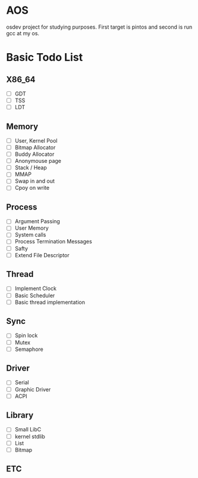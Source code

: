 # AOS
osdev project for studying purposes. First target is pintos and second is run gcc at my os.

# Basic Todo List
## X86_64
- [ ] GDT
- [ ] TSS
- [ ] LDT
## Memory
- [ ] User, Kernel Pool
- [ ] Bitmap Allocator
- [ ] Buddy Allocator
- [ ] Anonymouse page
- [ ] Stack / Heap
- [ ] MMAP
- [ ] Swap in and out
- [ ] Cpoy on write
## Process
- [ ] Argument Passing
- [ ] User Memory
- [ ] System calls
- [ ] Process Termination Messages
- [ ] Safty
- [ ] Extend File Descriptor
## Thread
- [ ] Implement Clock
- [ ] Basic Scheduler
- [ ] Basic thread implementation
## Sync
- [ ] Spin lock
- [ ] Mutex
- [ ] Semaphore
## Driver
- [ ] Serial
- [ ] Graphic Driver
- [ ] ACPI
## Library
- [ ] Small LibC
- [ ] kernel stdlib
- [ ] List
- [ ] Bitmap
## ETC